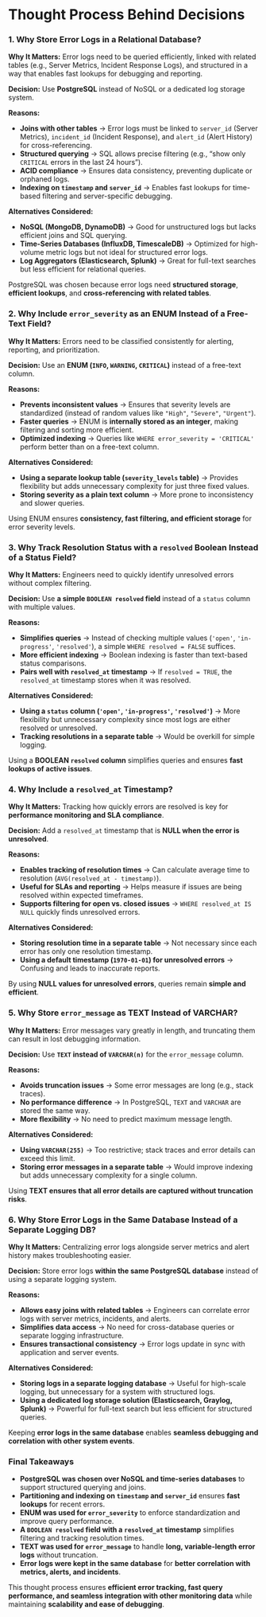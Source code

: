 # Thought Process Behind Decisions

### **1. Why Store Error Logs in a Relational Database?**

**Why It Matters:** Error logs need to be queried efficiently, linked with related tables (e.g., Server Metrics, Incident Response Logs), and structured in a way that enables fast lookups for debugging and reporting.

**Decision:** Use **PostgreSQL** instead of NoSQL or a dedicated log storage system.

**Reasons:**

- **Joins with other tables** → Error logs must be linked to `server_id` (Server Metrics), `incident_id` (Incident Response), and `alert_id` (Alert History) for cross-referencing.
- **Structured querying** → SQL allows precise filtering (e.g., “show only `CRITICAL` errors in the last 24 hours”).
- **ACID compliance** → Ensures data consistency, preventing duplicate or orphaned logs.
- **Indexing on `timestamp` and `server_id`** → Enables fast lookups for time-based filtering and server-specific debugging.

**Alternatives Considered:**

- **NoSQL (MongoDB, DynamoDB)** → Good for unstructured logs but lacks efficient joins and SQL querying.
- **Time-Series Databases (InfluxDB, TimescaleDB)** → Optimized for high-volume metric logs but not ideal for structured error logs.
- **Log Aggregators (Elasticsearch, Splunk)** → Great for full-text searches but less efficient for relational queries.

PostgreSQL was chosen because error logs need **structured storage**, **efficient lookups**, and **cross-referencing with related tables**.

### **2. Why Include `error_severity` as an ENUM Instead of a Free-Text Field?**

**Why It Matters:** Errors need to be classified consistently for alerting, reporting, and prioritization.

**Decision:** Use an **ENUM (`INFO`, `WARNING`, `CRITICAL`)** instead of a free-text column.

**Reasons:**

- **Prevents inconsistent values** → Ensures that severity levels are standardized (instead of random values like `"High"`, `"Severe"`, `"Urgent"`).
- **Faster queries** → ENUM is **internally stored as an integer**, making filtering and sorting more efficient.
- **Optimized indexing** → Queries like `WHERE error_severity = 'CRITICAL'` perform better than on a free-text column.

**Alternatives Considered:**

- **Using a separate lookup table (`severity_levels` table)** → Provides flexibility but adds unnecessary complexity for just three fixed values.
- **Storing severity as a plain text column** → More prone to inconsistency and slower queries.

Using ENUM ensures **consistency, fast filtering, and efficient storage** for error severity levels.

### **3. Why Track Resolution Status with a `resolved` Boolean Instead of a Status Field?**

**Why It Matters:** Engineers need to quickly identify unresolved errors without complex filtering.

**Decision:** Use **a simple `BOOLEAN resolved` field** instead of a `status` column with multiple values.

**Reasons:**

- **Simplifies queries** → Instead of checking multiple values (`'open'`, `'in-progress'`, `'resolved'`), a simple `WHERE resolved = FALSE` suffices.
- **More efficient indexing** → Boolean indexing is faster than text-based status comparisons.
- **Pairs well with `resolved_at` timestamp** → If `resolved = TRUE`, the `resolved_at` timestamp stores when it was resolved.

**Alternatives Considered:**

- **Using a `status` column (`'open'`, `'in-progress'`, `'resolved'`)** → More flexibility but unnecessary complexity since most logs are either resolved or unresolved.
- **Tracking resolutions in a separate table** → Would be overkill for simple logging.

Using a **BOOLEAN `resolved` column** simplifies queries and ensures **fast lookups of active issues**.

### **4. Why Include a `resolved_at` Timestamp?**

**Why It Matters:** Tracking how quickly errors are resolved is key for **performance monitoring and SLA compliance**.

**Decision:** Add a `resolved_at` timestamp that is **NULL when the error is unresolved**.

**Reasons:**

- **Enables tracking of resolution times** → Can calculate average time to resolution (`AVG(resolved_at - timestamp)`).
- **Useful for SLAs and reporting** → Helps measure if issues are being resolved within expected timeframes.
- **Supports filtering for open vs. closed issues** → `WHERE resolved_at IS NULL` quickly finds unresolved errors.

**Alternatives Considered:**

- **Storing resolution time in a separate table** → Not necessary since each error has only one resolution timestamp.
- **Using a default timestamp (`1970-01-01`) for unresolved errors** → Confusing and leads to inaccurate reports.

By using **NULL values for unresolved errors**, queries remain **simple and efficient**.

### **5. Why Store `error_message` as TEXT Instead of VARCHAR?**

**Why It Matters:** Error messages vary greatly in length, and truncating them can result in lost debugging information.

**Decision:** Use **`TEXT` instead of `VARCHAR(n)`** for the `error_message` column.

**Reasons:**

- **Avoids truncation issues** → Some error messages are long (e.g., stack traces).
- **No performance difference** → In PostgreSQL, `TEXT` and `VARCHAR` are stored the same way.
- **More flexibility** → No need to predict maximum message length.

**Alternatives Considered:**

- **Using `VARCHAR(255)`** → Too restrictive; stack traces and error details can exceed this limit.
- **Storing error messages in a separate table** → Would improve indexing but adds unnecessary complexity for a single column.

Using **TEXT ensures that all error details are captured without truncation risks**.

### **6. Why Store Error Logs in the Same Database Instead of a Separate Logging DB?**

**Why It Matters:** Centralizing error logs alongside server metrics and alert history makes troubleshooting easier.

**Decision:** Store error logs **within the same PostgreSQL database** instead of using a separate logging system.

**Reasons:**

- **Allows easy joins with related tables** → Engineers can correlate error logs with server metrics, incidents, and alerts.
- **Simplifies data access** → No need for cross-database queries or separate logging infrastructure.
- **Ensures transactional consistency** → Error logs update in sync with application and server events.

**Alternatives Considered:**

- **Storing logs in a separate logging database** → Useful for high-scale logging, but unnecessary for a system with structured logs.
- **Using a dedicated log storage solution (Elasticsearch, Graylog, Splunk)** → Powerful for full-text search but less efficient for structured queries.

Keeping **error logs in the same database** enables **seamless debugging and correlation with other system events**.

### **Final Takeaways**

- **PostgreSQL was chosen over NoSQL and time-series databases** to support structured querying and joins.
- **Partitioning and indexing on `timestamp` and `server_id`** ensures **fast lookups** for recent errors.
- **ENUM was used for `error_severity`** to enforce standardization and improve query performance.
- **A `BOOLEAN resolved` field with a `resolved_at` timestamp** simplifies filtering and tracking resolution times.
- **TEXT was used for `error_message`** to handle **long, variable-length error logs** without truncation.
- **Error logs were kept in the same database** for **better correlation with metrics, alerts, and incidents**.

This thought process ensures **efficient error tracking, fast query performance, and seamless integration with other monitoring data** while maintaining **scalability and ease of debugging**.